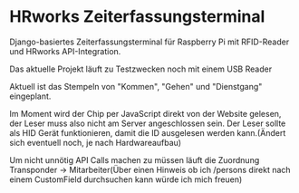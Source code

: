 # HRworks Zeiterfassungsterminal

Django-basiertes Zeiterfassungsterminal für Raspberry Pi mit RFID-Reader und HRworks API-Integration.

Das aktuelle Projekt läuft zu Testzwecken noch mit einem USB Reader

Aktuell ist das Stempeln von "Kommen", "Gehen" und "Dienstgang" eingeplant.

Im Moment wird der Chip per JavaScript direkt von der Website gelesen, der Leser muss also nicht am Server angeschlossen sein.
Der Leser sollte als HID Gerät funktionieren, damit die ID ausgelesen werden kann.(Ändert sich eventuell noch, je nach Hardwareaufbau) 


Um nicht unnötig API Calls machen zu müssen läuft die Zuordnung Transponder -> Mitarbeiter(Über einen Hinweis ob ich /persons direkt nach einem CustomField durchsuchen kann würde ich mich freuen) 
